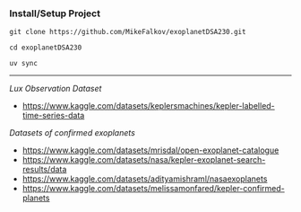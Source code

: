 ### **Install/Setup Project**

`git clone https://github.com/MikeFalkov/exoplanetDSA230.git`

`cd exoplanetDSA230`

`uv sync`

---

*Lux Observation Dataset*
- https://www.kaggle.com/datasets/keplersmachines/kepler-labelled-time-series-data

*Datasets of confirmed exoplanets*
- https://www.kaggle.com/datasets/mrisdal/open-exoplanet-catalogue
- https://www.kaggle.com/datasets/nasa/kepler-exoplanet-search-results/data
- https://www.kaggle.com/datasets/adityamishraml/nasaexoplanets
- https://www.kaggle.com/datasets/melissamonfared/kepler-confirmed-planets
